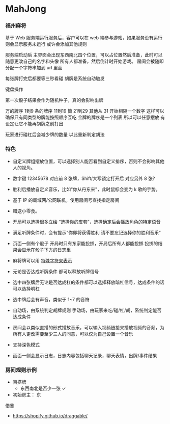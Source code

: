 # MahJong

### 福州麻将 
基于 Web
服务端运行服务后，客户可以在 web 端参与游戏，如果服务没有运行 则会显示服务未运行
或许会添加其他规则

服务端启动后 主界面会出现东西南北四个位置，可以占位置然后准备，此时可以随意更改自己的名字和头像 所有人都准备，然后倒计时开始游戏。
房间会被随即分配一个字符串加到 url 里面

每张牌打完后都要等三秒看碰
胡牌是系统自动触发

键盘操作

第一次骰子结果会作为随机种子，真的会影响出牌

万的牌序 1到9 条的牌序 11到19 筒 21到29 其他从 31 开始相隔一个数字
这样可以确保只有同类型的牌能按照顺序互吃
金牌的牌序是一个列表 所以可以任意摆放 有设定让它不能再胡牌之前打出

玩家进行碰杠后会减少牌的数量 以此重新判定胡法


### 特色
- 自定义牌组摆放位置，可以选择别人能否看到自定义排序，否则不会影响其他人的视角。
- 数字键 12345678 对应前 8 张牌，Shift/大写锁定打开后 对应另外 8 张?
- 胜利后播放自定义音乐，比如"你从丹东来"，此时鼠标会变为 k 歌的手势。
- 基于 IP 的局域网/公网联机。使用房间号查找指定房间
- 赠送小零食。
- 开局可以选择很多立绘 “选择你的皮套”，选择确定后会播放角色的特定语音
- 满足听牌条件时，会有提示"你即将获得胜利 请不要忘记选择你的胜利音乐"
- 页面一侧有个骰子 开局时只有东家能投掷，开局后所有人都能投掷 投掷的结果会显示在骰子下方的日志里
- 麻将牌可以用 [特殊字符来表示](https://symbl.cc/cn/unicode/blocks/mahjong-tiles/)
- 无论是否达成听牌条件 都可以释放听牌信号
- 选中四张牌后无论是否达成杠的条件都可以选择释放暗杠信号，达成条件的话可以选择明杠
- 选中牌后会有声音，类似于 1~7 的音符

- 自动场，由系统判定胡牌规则 手动场，由玩家来吃/碰/杠/胡，系统判定能否达成条件
- 房间会以类似直播的形式播放音乐，可以输入视频链接来播放视频的音频，为所有人更改需要至少三人的同意，可以仅为自己设置一个音乐
- 支持深色模式
- 画面一侧会显示日志，日志内容包括聊天记录，聊天表情，出牌/事件结果

### 房间规则示例
- 百搭牌
  - 东西南北是否少一张 ✓
- 初始房主： 东    


借鉴
- https://shopify.github.io/draggable/




